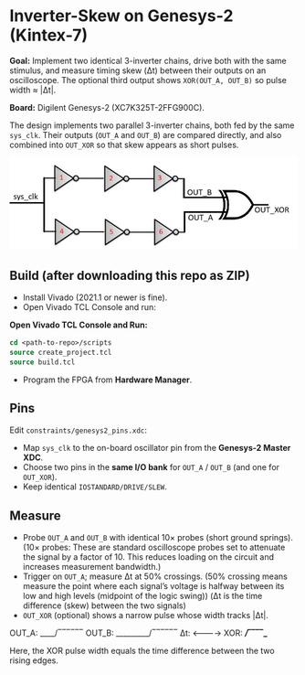 # Inverter-Skew on Genesys-2 (Kintex-7)

**Goal:** Implement two identical 3-inverter chains, drive both with the same stimulus, and measure timing skew (Δt) between their outputs on an oscilloscope. The optional third output shows `XOR(OUT_A, OUT_B)` so pulse width ≈ |Δt|.

**Board:** Digilent Genesys-2 (XC7K325T-2FFG900C).

The design implements two parallel 3-inverter chains, both fed by the same `sys_clk`. Their outputs (`OUT_A` and `OUT_B`) are compared directly, and also combined into `OUT_XOR` so that skew appears as short pulses.

![RTL schematic](inverter_skew.jpg)

## Build (after downloading this repo as ZIP)
- Install Vivado (2021.1 or newer is fine).
- Open Vivado TCL Console and run:

**Open Vivado TCL Console and Run:**  
   ```tcl
   cd <path-to-repo>/scripts
   source create_project.tcl
   source build.tcl
```

- Program the FPGA from **Hardware Manager**.

## Pins
Edit `constraints/genesys2_pins.xdc`:
- Map `sys_clk` to the on-board oscillator pin from the **Genesys-2 Master XDC**.
- Choose two pins in the **same I/O bank** for `OUT_A` / `OUT_B` (and one for `OUT_XOR`).
- Keep identical `IOSTANDARD/DRIVE/SLEW`.

## Measure
- Probe `OUT_A` and `OUT_B` with identical 10× probes (short ground springs). (10× probes: These are standard oscilloscope probes set to attenuate the signal by a factor of 10. This reduces loading on the circuit and increases measurement bandwidth.)
- Trigger on `OUT_A`; measure Δt at 50% crossings. (50% crossing means measure the point where each signal’s voltage is halfway between its low and high levels (midpoint of the logic swing)) (Δt is the time difference (skew) between the two signals)
- `OUT_XOR` (optional) shows a narrow pulse whose width tracks |Δt|.


OUT_A:   ____/‾‾‾‾‾‾
OUT_B:   _________/‾‾‾‾‾‾
Δt:         <---->
XOR:     ___/‾‾‾‾\____

Here, the XOR pulse width equals the time difference between the two rising edges.
